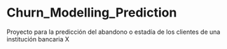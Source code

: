 # Churn_Modelling_Prediction
Proyecto para la predicción del abandono o estadía de los clientes de una institución bancaria X
